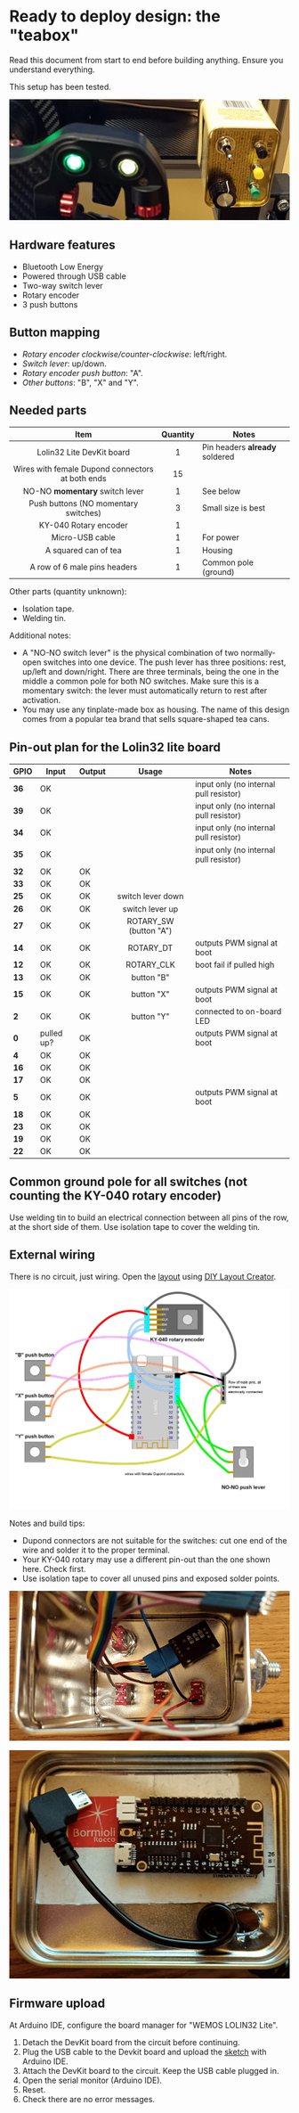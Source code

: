# Ready to deploy design: the "teabox"

Read this document from start to end before building anything. Ensure you understand everything.

This setup has been tested.

![Teabox](../../pictures/Teabox.png)

## Hardware features

- Bluetooth Low Energy
- Powered through USB cable
- Two-way switch lever
- Rotary encoder
- 3 push buttons

## Button mapping

- *Rotary encoder clockwise/counter-clockwise*: left/right.
- *Switch lever*: up/down.
- *Rotary encoder push button*: "A".
- *Other buttons*: "B", "X" and "Y".

## Needed parts

|                     **Item**                     | **Quantity** | Notes                            |
| :----------------------------------------------: | :----------: | -------------------------------- |
|            Lolin32 Lite DevKit board             |      1       | Pin headers **already** soldered |
| Wires with female Dupond connectors at both ends |      15      |                                  |
|         NO-NO **momentary** switch lever         |      1       | See below                        |
|       Push buttons (NO momentary switches)       |      3       | Small size is best               |
|              KY-040 Rotary encoder               |      1       |                                  |
|                 Micro-USB cable                  |      1       | For power                        |
|               A squared can of tea               |      1       | Housing                          |
|           A row of 6 male pins headers           |      1       | Common pole (ground)             |

Other parts (quantity unknown):

- Isolation tape.
- Welding tin.

Additional notes:

- A "NO-NO switch lever" is the physical combination of two normally-open switches into one device. The push lever has three positions: rest, up/left and down/right. There are three terminals, being the one in the middle a common pole for both NO switches. Make sure this is a momentary switch: the lever must automatically return to rest after activation.
- You may use any tinplate-made box as housing. The name of this design comes from a popular tea brand that sells square-shaped tea cans.

## Pin-out plan for the Lolin32 lite board

| **GPIO** | **Input**  | **Output** |       **Usage**        | **Notes**                              |
| -------- | ---------- | ---------- | :--------------------: | -------------------------------------- |
| **36**   | OK         |            |                        | input only (no internal pull resistor) |
| **39**   | OK         |            |                        | input only (no internal pull resistor) |
| **34**   | OK         |            |                        | input only (no internal pull resistor) |
| **35**   | OK         |            |                        | input only (no internal pull resistor) |
| **32**   | OK         | OK         |                        |                                        |
| **33**   | OK         | OK         |                        |                                        |
| **25**   | OK         | OK         |   switch lever down    |                                        |
| **26**   | OK         | OK         |    switch lever up     |                                        |
| **27**   | OK         | OK         | ROTARY_SW (button "A") |                                        |
| **14**   | OK         | OK         |       ROTARY_DT        | outputs PWM signal at boot             |
| **12**   | OK         | OK         |       ROTARY_CLK       | boot fail if pulled high               |
| **13**   | OK         | OK         |       button "B"       |                                        |
| **15**   | OK         | OK         |       button "X"       | outputs PWM signal at boot             |
| **2**    | OK         | OK         |       button "Y"       | connected to on-board LED              |
| **0**    | pulled up? | OK         |                        | outputs PWM signal at boot             |
| **4**    | OK         | OK         |                        |                                        |
| **16**   | OK         | OK         |                        |                                        |
| **17**   | OK         | OK         |                        |                                        |
| **5**    | OK         | OK         |                        | outputs PWM signal at boot             |
| **18**   | OK         | OK         |                        |                                        |
| **23**   | OK         | OK         |                        |                                        |
| **19**   | OK         | OK         |                        |                                        |
| **22**   | OK         | OK         |                        |                                        |

## Common ground pole for all switches (not counting the KY-040 rotary encoder)

Use welding tin to build an electrical connection between all pins of the row, at the short side of them. Use isolation tape to cover the welding tin.

## External wiring

There is no circuit, just wiring. Open the [layout](./teabox.diy) using [DIY Layout Creator](https://github.com/bancika/diy-layout-creator).

![Teabox layout](./Teabox.png)

Notes and build tips:

- Dupond connectors are not suitable for the switches: cut one end of the wire and solder it to the proper terminal.
- Your KY-040 rotary may use a different pin-out than the one shown here. Check first.
- Use isolation tape to cover all unused pins and exposed solder points.

![teabox wiring](../../pictures/Teabox_inside.png)

![teabox lid](../../pictures/Teabox_lid.png)

## Firmware upload

At Arduino IDE, configure the board manager for "WEMOS LOLIN32 Lite".

1. Detach the DevKit board from the circuit before continuing.
2. Plug the USB cable to the Devkit board and upload the [sketch](../../../../src/Firmware/Teabox/Teabox.ino) with Arduino IDE.
3. Attach the DevKit board to the circuit. Keep the USB cable plugged in.
4. Open the serial monitor (Arduino IDE).
5. Reset.
6. Check there are no error messages.
